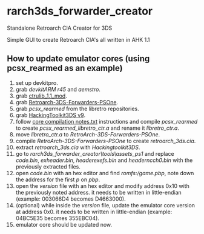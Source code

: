 # rarch3ds_forwarder_creator
 Standalone Retroarch CIA Creator for 3DS

Simple GUI to create Retroarch CIA's all written in AHK 1.1

## How to update emulator cores (using pcsx_rearmed as an example)
1. set up devkitpro.
2. grab _devkitARM r45_ and _aemstro_.
3. grab [ctrulib_1.1_mod](https://github.com/Sakitoshi/ctrulib_1.1_mod).
4. grab [Retroarch-3DS-Forwarders-PSOne](https://github.com/Sakitoshi/RetroArch-3DS-Forwarders-PSOne).
5. grab _pcsx_rearmed_ from the libretro repositories.
6. grab [HackingToolkit3DS v9](https://github.com/Asia81/HackingToolkit9DS-Deprecated-/releases/tag/9).
7. follow [core compilation notes.txt](https://raw.githubusercontent.com/Sakitoshi/rarch3ds_forwarder_creator/master/core%20compilation%20notes.txt) instructions and compile _pcsx_rearmed_ to create _pcsx_rearmed_libretro_ctr.a_ and rename it _libretro_ctr.a_.
8. move _libretro_ctr.a_ to _RetroArch-3DS-Forwarders-PSOne_.
9. compile _RetroArch-3DS-Forwarders-PSOne_ to create _retroarch_3ds.cia_.
10. extract _retroarch_3ds.cia_ with _Hackingtoolkit3DS_.
11. go to _rarch3ds_forwarder_creator\tools\assets_ps1_ and replace _code.bin_, _exheader.bin_, _headerexefs.bin_ and _headerncch0.bin_ with the previously extracted files.
12. open _code.bin_ with an hex editor and find _romfs:/game.pbp_, note down the address for the first _p_ on _pbp_.
13. open the _version_ file with an hex editor and modify address 0x10 with the previously noted address. it needs to be written in little-endian (example: 003066D4 becomes D4663000).
14. (optional) while inside the _version_ file, update the emulator core version at address 0x0. it needs to be written in little-endian (example: 04BC5E35 becomes 355EBC04).
15. emulator core should be updated now.
